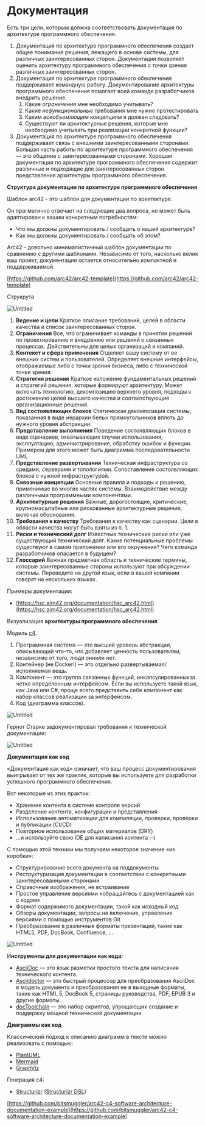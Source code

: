 # Документация

Есть три цели, которым должна соответствовать документация по архитектуре программного обеспечения.

1. Документация по архитектуре программного обеспечения создает общее понимание решения, лежащего в основе системы, для различных заинтересованных сторон.
Документация позволяет оценить архитектуру программного обеспечения с точки зрения различных заинтересованных сторон.
2. Документация по архитектуре программного обеспечения поддерживает командную работу. Документирование архитектуры программного обеспечения помогает всей команде разработчиков внедрить решение.
    1. Какие *ограничения* мне необходимо учитывать?
    2. Какие *нефункциональные* требования мне нужно протестировать
    3. Каким *всеобъемлющим* концепциям я должен следовать?
    4. Существуют ли архитектурные решения, которые мне необходимо учитывать при реализации конкретной функции?
3. Документация по архитектуре программного обеспечения поддерживает связь с внешними заинтересованными сторонами. Большая часть работы по архитектуре программного обеспечения — это общение с заинтересованными сторонами. Хорошая документация по архитектуре программного обеспечения содержит различные и подходящие для заинтересованных сторон представления архитектуры программного обеспечения.

**Структура документации по архитектуре программного обеспечения**

Шаблон arc42 - это шаблон для документации по архитектуре.

Он прагматично отвечает на следующие два вопроса, но может быть адаптирован к вашим конкретным потребностям:

- Что мы должны документировать / сообщать о нашей архитектуре?
- Как мы должны документировать / сообщать об этом?

Arc42 - довольно минималистичный шаблон документации по сравнению с другими шаблонами. Независимо от того, насколько велик ваш проект, документация остается относительно компактной и поддерживаемой.

[https://github.com/arc42/arc42-template](https://github.com/arc42/arc42-template)

Струкрута

![Untitled](%D0%94%D0%BE%D0%BA%D1%83%D0%BC%D0%B5%D0%BD%D1%82%D0%B0%D1%86%D0%B8%D1%8F/Untitled.png)

1. **Ведение и цели**
Краткое описание требований, целей в области качества и список заинтересованных сторон.
2. **Ограничения**
Все, что ограничивает команды в принятии решений по проектированию и внедрению или решений о связанных процессах. Действительны для целых организаций и компаний.
3. **Контекст и сфера применения**
Отделяет вашу систему от ее внешних систем и пользователей. Определяет внешние интерфейсы, отображаемые либо с точки зрения бизнеса, либо с технической точки зрения.
4. **Стратегия решения**
Краткое изложение фундаментальных решений и стратегий решения, которые формируют архитектуру. Может включать технологию, декомпозицию верхнего уровня, подходы к достижению целей высшего качества и соответствующие организационные решения.
5. **Вид состоявляющих блоков**
Статическая декомпозиция системы, показанная в виде иерархии белых прямоугольников вплоть до нужного уровня абстракции.
6. **Представление выполнения**
Поведение состоявляющих блоков в виде сценариев, охватывающих случаи использования, эксплуатацию, администрирование, обработку ошибок и функции. Примером для этого может быть диаграмма последовательности UML.
7. **Представление развертывания**
Техническая инфраструктура со средами, серверами и топологиями. Сопоставление состоявляющих блоков с нужной инфраструктурой.
8. **Сквозные концепции**
Основные правила и подходы к решению, применимые во многих частях системы. Взаимодействие между различными программными компонентами.
9. **Архитектурные решения**
Важные, дорогостоящие, критические, крупномасштабные или рискованные архитектурные решения, включая обоснования.
10. **Требования к качеству**
Требования к качеству как сценарии. Цели в области качества могут быть взяты из п. 1.
11. **Риски и технический долг**
Известные технические риски или уже существующий технический долг. Какие потенциальные проблемы существуют в самом приложении или его окружении? Чего команда разработчиков опасается в будущем?
12. **Глоссарий**
Важная предметная область и технические термины, которые заинтересованные стороны используют при обсуждении системы. Переведите на другой язык, если в вашей компании говорят на нескольких языках.

Примеры документации:

- [https://hsc.aim42.org/documentation/hsc_arc42.html](https://hsc.aim42.org/documentation/hsc_arc42.html)

Визуализация **архитектуры программного обеспечения**

Модель [с4](https://c4model.com/).

1. Программная система — это высший уровень абстракции, описывающий что-то, что добавляет ценность пользователям, независимо от того, люди ониили нет.
2. Контейнер (не Docker!) — это отдельно развертываемая/исполняемая вещь.
3. Компонент — это группа связанных функций, инкапсулированныхза четко определенным интерфейсом. Если вы используете такой язык, как Java или C#, проще всего представить себе компонент как набор классов реализации за интерфейсом.
4. Код (диаграмма классов).

![Untitled](%D0%94%D0%BE%D0%BA%D1%83%D0%BC%D0%B5%D0%BD%D1%82%D0%B0%D1%86%D0%B8%D1%8F/Untitled%201.png)

Гернот Старке задокументировал требования к технической документации:

![Untitled](%D0%94%D0%BE%D0%BA%D1%83%D0%BC%D0%B5%D0%BD%D1%82%D0%B0%D1%86%D0%B8%D1%8F/Untitled%202.png)

**Документация как код**

«Документация как код» означает, что ваш процесс документирования выигрывает от тех же практик, которые вы используете для разработки успешного программного обеспечения.

Вот некоторые из этих практик:

- Хранение контента в системе контроля версий
- Разделение контента, конфигурации и представления
- Использование автоматизации для компиляции, проверки, проверки и публикации (CI/CD)
- Повторное использование общих материалов (DRY)
- ...и используйте свою IDE для написания контента ;-)

С помощью этой техники мы получаем некоторое значение «из коробки»:

- Структурирование всего документа на поддокументы
- Реструктуризация документации в соответствии с конкретными заинтересованными сторонами
- Справочные изображения, не встраивание
- Простое управление версиями «обращайтесь с документацией как с кодом»
- Формат содержимого документации, такой как исходный код
- Обзоры документации, запросы на включение, управление версиями с помощью инструментов Git
- Преобразование в различные форматы презентаций, такие как HTML5, PDF, DocBook, Confluence, ...

![Untitled](%D0%94%D0%BE%D0%BA%D1%83%D0%BC%D0%B5%D0%BD%D1%82%D0%B0%D1%86%D0%B8%D1%8F/Untitled%203.png)

И**нструменты для документации как кода:**

- [AsciiDoc](https://asciidoc.org/) — это язык разметки простого текста для написания технического контента.
- [Asciidoctor](https://asciidoctor.org/) — это быстрый процессор для преобразования AsciiDoc в модель документа и преобразования ее в выходные форматы, такие как HTML 5, DocBook 5, страницы руководства, PDF, EPUB 3 и другие форматы.
- [docToolchain](http://doctoolchain.org/) — это набор скриптов, упрощающих создание и поддержку мощной технической документации.

**Диаграммы как код**

Классический подход к описанию диаграмм в тексте можно реализовать с помощью:

- [PlantUML](https://plantuml.com/de/)
- [Mermaid](https://mermaid.js.org/#/)
- [GraphViz](https://graphviz.org/)

Генерация с4:

- [Structurizr](https://structurizr.com/) ([Structurizr DSL](https://structurizr.com/dsl))

[https://github.com/bitsmuggler/arc42-c4-software-architecture-documentation-example](https://github.com/bitsmuggler/arc42-c4-software-architecture-documentation-example)